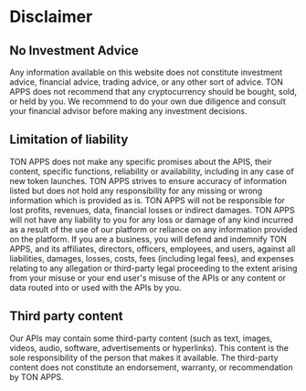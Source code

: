 # Disclaimer

## No Investment Advice
Any information available on this website does not constitute investment advice, financial advice, trading advice, or any other sort of advice. TON APPS does not recommend that any cryptocurrency should be bought, sold, or held by you.
We recommend to do your own due diligence and consult your financial advisor before making any investment decisions.

## Limitation of liability
TON APPS does not make any specific promises about the APIS, their content, specific functions, reliability or availability, including in any case of new token launches.
TON APPS strives to ensure accuracy of information listed but does not hold any responsibility for any missing or wrong information which is provided as is.
TON APPS will not be responsible for lost profits, revenues, data, financial losses or indirect damages. TON APPS will not have any liability to you for any loss or damage of any kind incurred as a result of the use of our platform or reliance on any information provided on the platform.
If you are a business, you will defend and indemnify TON APPS, and its affiliates, directors, officers, employees, and users, against all liabilities, damages, losses, costs, fees (including legal fees), and expenses relating to any allegation or third-party legal proceeding to the extent arising from your misuse or your end user's misuse of the APIs or any content or data routed into or used with the APIs by you.

## Third party content
Our APIs may contain some third-party content (such as text, images, videos, audio, software, advertisements or hyperlinks). This content is the sole responsibility of the person that makes it available.
The third-party content does not constitute an endorsement, warranty, or recommendation by TON APPS.

